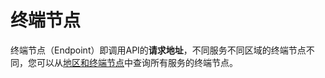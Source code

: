 # 终端节点<a name="ZH-CN_TOPIC_0170232205"></a>

终端节点（Endpoint）即调用API的**请求地址**，不同服务不同区域的终端节点不同，您可以从[地区和终端节点](https://developer.huaweicloud.com/endpoint?SDRS)中查询所有服务的终端节点。

